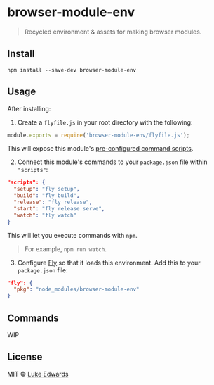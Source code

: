 # browser-module-env

> Recycled environment & assets for making browser modules.

## Install

```
npm install --save-dev browser-module-env
```

## Usage

After installing:

1. Create a `flyfile.js` in your root directory with the following:

  ```js
  module.exports = require('browser-module-env/flyfile.js');
  ```

  This will expose this module's [pre-configured command scripts](#commands).

2. Connect this module's commands to your `package.json` file within `"scripts"`:

  ```json
  "scripts": {
    "setup": "fly setup",
    "build": "fly build",
    "release": "fly release",
    "start": "fly release serve",
    "watch": "fly watch"
  }
  ```

  This will let you execute commands with `npm`.

  > For example, `npm run watch`.

3. Configure [Fly](https://github.com/flyjs/fly) so that it loads this environment. Add this to your `package.json` file:

  ```json
  "fly": {
    "pkg": "node_modules/browser-module-env"
  }
  ```

## Commands

WIP

## License

MIT © [Luke Edwards](https://lukeed.com)

